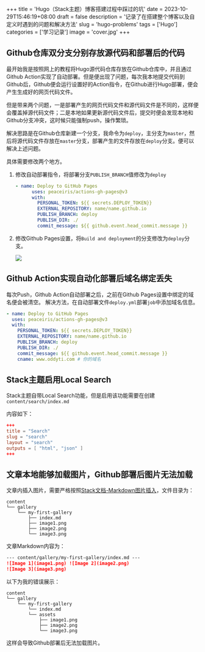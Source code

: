 +++
title = 'Hugo（Stack主题）博客搭建过程中踩过的坑'
date = 2023-10-29T15:46:19+08:00
draft = false
description = '记录了在搭建整个博客以及自定义时遇到的问题和解决方法'
slug = 'hugo-problems'
tags = ['Hugo']
categories = ['学习记录']
image = 'cover.jpg'
+++

## Github仓库双分支分别存放源代码和部署后的代码

最开始我是按照网上的教程将Hugo源代码仓库存放在Github仓库中，并且通过Github Action实现了自动部署。但是便出现了问题，每次我本地提交代码到Github后，Github便会运行设置好的Action指令，在Github进行Hugo部署，便会产生生成好的网页代码文件。

但是带来两个问题，一是部署产生的网页代码文件和源代码文件是不同的，这样便会覆盖掉源代码文件；二是本地如果更新源代码文件后，提交时便会发现本地和Github分支冲突，这时候只能强制push，操作繁琐。

解决思路是在Github仓库新建一个分支，我命令为`deploy`，主分支为`master`，然后将源代码文件存放在`master`分支，部署产生的文件存放在`deploy`分支。便可以解决上述问题。

具体需要修改两个地方。

1. 修改自动部署指令，将部署分支`PUBLISH_BRANCH`值修改为`deploy`

   ```yaml
   - name: Deploy to GitHub Pages
         uses: peaceiris/actions-gh-pages@v3
         with:
           PERSONAL_TOKEN: ${{ secrets.DEPLOY_TOKEN}} 
           EXTERNAL_REPOSITORY: name/name.github.io
           PUBLISH_BRANCH: deploy
           PUBLISH_DIR: ./
           commit_message: ${{ github.event.head_commit.message }}
   
   ```

   

2. 修改Github Pages设置，将`Build and deployment`的分支修改为`deploy`分支。

   ![](https://cdn.jsdelivr.net/gh/Oddyti/Resources/picgo-img/Github-Pages.png)


## Github Action实现自动化部署后域名绑定丢失
每次Push，Github Action自动部署之后，之前在Github Pages设置中绑定的域名便会被清空。
解决方法，在自动部署文件`deploy.yml`部署`job`中添加域名信息。

```yaml
- name: Deploy to GitHub Pages
  uses: peaceiris/actions-gh-pages@v3
  with:
    PERSONAL_TOKEN: ${{ secrets.DEPLOY_TOKEN}}
    EXTERNAL_REPOSITORY: name/name.github.io
    PUBLISH_BRANCH: deploy
    PUBLISH_DIR: ./
    commit_message: ${{ github.event.head_commit.message }}
    cname: www.oddyti.com # 你的域名
```

## Stack主题启用Local Search

Stack主题自带Local Search功能，但是启用该功能需要在创建`content/search/index.md`

内容如下：

```toml
+++
title = "Search"
slug = "search"
layout = "search"
outputs = [ "html", "json" ]
+++
```

## 文章本地能够加载图片，Github部署后图片无法加载

文章内插入图片，需要严格按照[Stack文档-Markdown图片插入](https://stack.jimmycai.com/writing/markdown#insert-image-gallery)，文件目录为：

```
content
└── gallery
    └── my-first-gallery
        ├── index.md
        ├── image1.png
        ├── image2.png
        └── image3.png
```

文章Markdown内容为：

```markdown
--- content/gallery/my-first-gallery/index.md ---
![Image 1](image1.png) ![Image 2](image2.png)
![Image 3](image3.png)
```

以下为我的错误展示：

```
content
└── gallery
    └── my-first-gallery
    	└── index.md
    	└── assets
            ├── image1.png
            ├── image2.png
            └── image3.png
```

这样会导致Github部署后无法加载图片。
